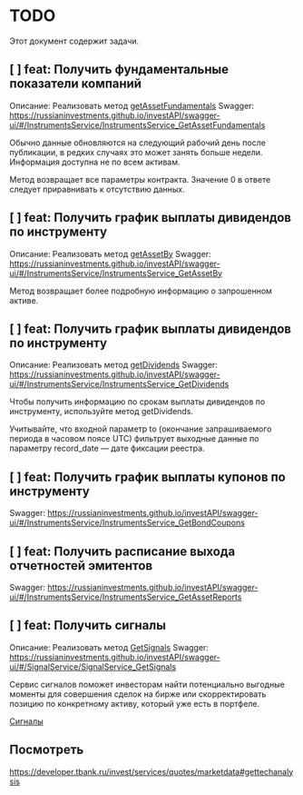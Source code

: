 # TODO

Этот документ содержит задачи.


## [ ] feat: Получить фундаментальные показатели компаний

Описание: Реализовать метод [getAssetFundamentals](https://developer.tbank.ru/invest/services/instruments/methods#getassetfundamentals)
Swagger: https://russianinvestments.github.io/investAPI/swagger-ui/#/InstrumentsService/InstrumentsService_GetAssetFundamentals

Обычно данные обновляются на следующий рабочий день после публикации, в редких случаях это может занять больше недели. Информация доступна не по всем активам.

Метод возвращает все параметры контракта. Значение 0 в ответе следует приравнивать к отсутствию данных.


## [ ] feat: Получить график выплаты дивидендов по инструменту

Описание: Реализовать метод [getAssetBy](https://developer.tbank.ru/invest/services/instruments/methods#getassetby) 
Swagger: https://russianinvestments.github.io/investAPI/swagger-ui/#/InstrumentsService/InstrumentsService_GetAssetBy

Метод возвращает более подробную информацию о запрошенном активе.


## [ ] feat: Получить график выплаты дивидендов по инструменту

Описание: Реализовать метод [getDividends](https://developer.tbank.ru/invest/services/instruments/methods#getdividends)
Swagger: https://russianinvestments.github.io/investAPI/swagger-ui/#/InstrumentsService/InstrumentsService_GetDividends

Чтобы получить информацию по срокам выплаты дивидендов по инструменту, используйте метод getDividends.

Учитывайте, что входной параметр to (окончание запрашиваемого периода в часовом поясе UTC) фильтрует выходные данные по параметру record_date — дате фиксации реестра.


## [ ] feat: Получить график выплаты купонов по инструменту

Swagger: https://russianinvestments.github.io/investAPI/swagger-ui/#/InstrumentsService/InstrumentsService_GetBondCoupons


## [ ] feat: Получить расписание выхода отчетностей эмитентов

Swagger: https://russianinvestments.github.io/investAPI/swagger-ui/#/InstrumentsService/InstrumentsService_GetAssetReports

## [ ] feat: Получить сигналы

Описание: Реализовать метод [GetSignals](https://developer.tbank.ru/invest/services/signals/methods#getsignals)
Swagger: https://russianinvestments.github.io/investAPI/swagger-ui/#/SignalService/SignalService_GetSignals

Сервис сигналов поможет инвесторам найти потенциально выгодные моменты для совершения сделок на бирже или скорректировать позицию по конкретному активу, который уже есть в портфеле.

[Сигналы](https://developer.tbank.ru/invest/services/signals/head-signals)



## Посмотреть

https://developer.tbank.ru/invest/services/quotes/marketdata#gettechanalysis

